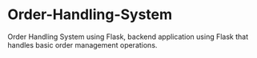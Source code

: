 # Order-Handling-System
Order Handling System using Flask,  backend application using Flask that handles basic order management operations.
